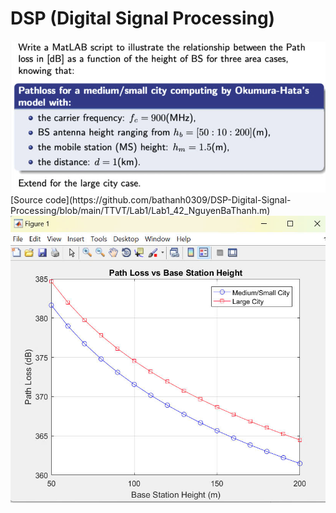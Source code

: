 # DSP (Digital Signal Processing)

<img src="TTVT/Lab1/Question.jpg">
[Source code](https://github.com/bathanh0309/DSP-Digital-Signal-Processing/blob/main/TTVT/Lab1/Lab1_42_NguyenBaThanh.m)
<img src="TTVT/Lab1/result.jpg">
